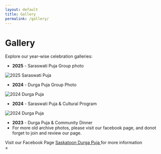 ```yaml
---
layout: default
title: Gallery
permalink: /gallery/
---
```


# Gallery

Explore our year-wise celebration galleries:

- **2025** - Saraswati Puja Group photo

<img src="{{ '/assets/images/2025_saraswati_puja.jpg' | relative_url }}" alt="2025 Saraswati Puja" class="gallery-img">

- **2024** - Durga Puja Group Photo

<img src="{{ '/assets/images/2024_durga_puja.jpg' | relative_url }}" alt="2024 Durga Puja" class="gallery-img">

- **2024** - Saraswati Puja & Cultural Program

<img src="{{ '/assets/images/2024_saraswati_puja.jpg' | relative_url }}" alt="2024 Durga Puja" class="gallery-img">


- **2023** - Durga Puja & Community Dinner
- For more old archive photos, please visit our facebook page, and donot forget to join and review our page.



<div class="center-link">
    Visit our Facebook Page <a href="https://www.facebook.com/saskatoondurgapuja" target="_blank">
     Saskatoon Durga Puja 
  </a> for more information
</div>
<!-- New addition for gallery enhancement-->

<!-- Lightbox modal -->
<div id="lightbox" class="lightbox">
  <span class="close">&times;</span>
  <img class="lightbox-content" id="lightbox-img">
</div>
